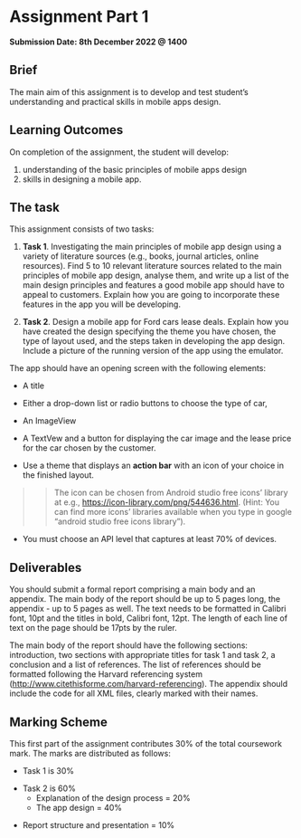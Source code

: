 # Assignment Part 1

**Submission Date: 8th December 2022 @ 1400**

## Brief
The main aim of this assignment is to develop and test student’s understanding and practical skills in mobile apps design. 

## Learning Outcomes

On completion of the assignment, the student will develop:
1. understanding of the basic principles of mobile apps design
2. skills in designing a mobile app.

## The task

This assignment consists of two tasks:

1. **Task 1**. Investigating the main principles of mobile app design using a variety of literature sources (e.g., books, journal articles, online resources). Find 5 to 10 relevant literature sources related to the main principles of mobile app design, analyse them, and write up a list of the main design principles and features a good mobile app should have to appeal to customers. Explain how you are going to incorporate these features in the app you will be developing. 

2. **Task 2**. Design a mobile app for Ford cars lease deals. Explain how you have created the design specifying the theme you have chosen, the type of layout used, and the steps taken in developing the app design.  Include a picture of the running version of the app using the emulator. 

The app should have an opening screen with the following elements: 

- A title

- Either a drop-down list or radio buttons to choose the type of car,

- An ImageView

- A TextVew and a button for displaying the car image and the lease price for the car chosen by the customer. 

- Use a theme that displays an **action bar** with an icon of your choice in the finished layout.  
  
>> The icon can be chosen from Android studio free icons’ library at e.g., https://icon-library.com/png/544636.html. (Hint: You can find more icons’ libraries available when you type in google “android studio free icons library”).

- You must choose an API level that captures at least 70% of devices. 

## Deliverables
You should submit a formal report comprising a main body and an appendix. The main body of the report should be up to 5 pages long, the appendix - up to 5 pages as well.  The text needs to be formatted in Calibri font, 10pt and the titles in bold, Calibri font, 12pt.  The length of each line of text on the page should be 17pts by the ruler.  

The main body of the report should have the following sections: introduction, two sections with appropriate titles for task 1 and task 2, a conclusion and a list of references. The list of references should be formatted following the Harvard referencing system (http://www.citethisforme.com/harvard-referencing). The appendix should include the code for all XML files, clearly marked with their names.

## Marking Scheme
This first part of the assignment contributes 30% of the total coursework mark. 
The marks are distributed as follows:

- Task 1 is								30%
>>
- Task 2 is 60%							
  - Explanation of the design process	 = 20%			
  -  The app design 				= 40%
>>
-  Report structure and presentation = 10%